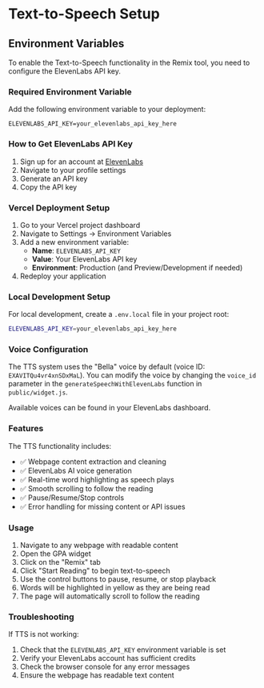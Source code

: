 # Text-to-Speech Setup

## Environment Variables

To enable the Text-to-Speech functionality in the Remix tool, you need to configure the ElevenLabs API key.

### Required Environment Variable

Add the following environment variable to your deployment:

```
ELEVENLABS_API_KEY=your_elevenlabs_api_key_here
```

### How to Get ElevenLabs API Key

1. Sign up for an account at [ElevenLabs](https://elevenlabs.io/)
2. Navigate to your profile settings
3. Generate an API key
4. Copy the API key

### Vercel Deployment Setup

1. Go to your Vercel project dashboard
2. Navigate to Settings → Environment Variables
3. Add a new environment variable:
   - **Name**: `ELEVENLABS_API_KEY`
   - **Value**: Your ElevenLabs API key
   - **Environment**: Production (and Preview/Development if needed)
4. Redeploy your application

### Local Development Setup

For local development, create a `.env.local` file in your project root:

```bash
ELEVENLABS_API_KEY=your_elevenlabs_api_key_here
```

### Voice Configuration

The TTS system uses the "Bella" voice by default (voice ID: `EXAVITQu4vr4xnSDxMaL`). You can modify the voice by changing the `voice_id` parameter in the `generateSpeechWithElevenLabs` function in `public/widget.js`.

Available voices can be found in your ElevenLabs dashboard.

### Features

The TTS functionality includes:
- ✅ Webpage content extraction and cleaning
- ✅ ElevenLabs AI voice generation
- ✅ Real-time word highlighting as speech plays
- ✅ Smooth scrolling to follow the reading
- ✅ Pause/Resume/Stop controls
- ✅ Error handling for missing content or API issues

### Usage

1. Navigate to any webpage with readable content
2. Open the GPA widget
3. Click on the "Remix" tab
4. Click "Start Reading" to begin text-to-speech
5. Use the control buttons to pause, resume, or stop playback
6. Words will be highlighted in yellow as they are being read
7. The page will automatically scroll to follow the reading

### Troubleshooting

If TTS is not working:
1. Check that the `ELEVENLABS_API_KEY` environment variable is set
2. Verify your ElevenLabs account has sufficient credits
3. Check the browser console for any error messages
4. Ensure the webpage has readable text content 